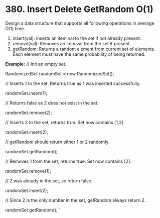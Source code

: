 # 380. Insert Delete GetRandom O(1)
Design a data structure that supports all following operations in average O(1) time.

1. insert(val): Inserts an item val to the set if not already present.
2. remove(val): Removes an item val from the set if present.
3. getRandom: Returns a random element from current set of elements. Each element must have the same probability of being returned.

**Example:**
// Init an empty set.

RandomizedSet randomSet = new RandomizedSet();

// Inserts 1 to the set. Returns true as 1 was    inserted successfully.
  
randomSet.insert(1);

// Returns false as 2 does not exist in the set.
  
randomSet.remove(2);

// Inserts 2 to the set, returns true. Set now contains [1,2].
  
randomSet.insert(2);

// getRandom should return either 1 or 2 randomly.
  
randomSet.getRandom();

// Removes 1 from the set, returns true. Set now contains [2].

randomSet.remove(1);

// 2 was already in the set, so return false.

randomSet.insert(2);

// Since 2 is the only number in the set, getRandom always return 2.

randomSet.getRandom();
`
